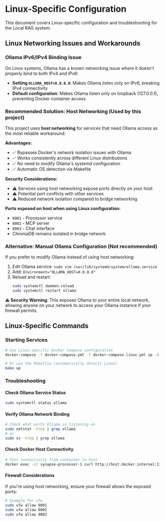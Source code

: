 # Linux-Specific Configuration

This document covers Linux-specific configuration and troubleshooting for the Local RAG system.

## Linux Networking Issues and Workarounds

### Ollama IPv6/IPv4 Binding Issue

On Linux systems, Ollama has a known networking issue where it doesn't properly bind to both IPv4 and IPv6:

- **Setting `OLLAMA_HOST=0.0.0.0`**: Makes Ollama listen only on IPv6, breaking IPv4 connectivity
- **Default configuration**: Makes Ollama listen only on loopback (127.0.0.1), preventing Docker container access

### Recommended Solution: Host Networking (Used by this project)

This project uses **host networking** for services that need Ollama access as the most reliable workaround:

**Advantages:**
- ✅ Bypasses Docker's network isolation issues with Ollama
- ✅ Works consistently across different Linux distributions
- ✅ No need to modify Ollama's systemd configuration
- ✅ Automatic OS detection via Makefile

**Security Considerations:**
- ⚠️ Services using host networking expose ports directly on your host
- ⚠️ Potential port conflicts with other services
- ⚠️ Reduced network isolation compared to bridge networking

**Ports exposed on host when using Linux configuration:**
- `8001` - Processor service
- `8002` - MCP server  
- `8003` - Chat interface
- ChromaDB remains isolated in bridge network

### Alternative: Manual Ollama Configuration (Not recommended)

If you prefer to modify Ollama instead of using host networking:

1. Edit Ollama service: `sudo vim /usr/lib/systemd/system/ollama.service`
2. Add: `Environment="OLLAMA_HOST=0.0.0.0"`
3. Reload and restart:
   ```bash
   sudo systemctl daemon-reload
   sudo systemctl restart ollama
   ```

**⚠️ Security Warning**: This exposes Ollama to your entire local network, allowing anyone on your network to access your Ollama instance if your firewall permits.

## Linux-Specific Commands

### Starting Services
```bash
# Use Linux-specific Docker Compose configuration
docker-compose -f docker-compose.yml -f docker-compose.linux.yml up -d

# Or use the Makefile (automatically detects Linux)
make up
```

### Troubleshooting

#### Check Ollama Service Status
```bash
sudo systemctl status ollama
```

#### Verify Ollama Network Binding
```bash
# Check what ports Ollama is listening on
sudo netstat -tlnp | grep ollama
# or
sudo ss -tlnp | grep ollama
```

#### Check Docker Host Connectivity
```bash
# Test connectivity from container to host
docker exec -it synapse-processor-1 curl http://host.docker.internal:11434/api/tags
```

#### Firewall Considerations
If you're using host networking, ensure your firewall allows the exposed ports:
```bash
# Example for ufw
sudo ufw allow 8001
sudo ufw allow 8002
sudo ufw allow 8003
```